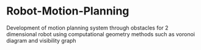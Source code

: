 # Robot-Motion-Planning
Development of motion planning system through obstacles for 2 dimensional robot using  computational geometry methods such as voronoi diagram and visibility graph
